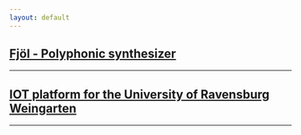 ```yaml
---
layout: default
---
```


## [Fjöl - Polyphonic synthesizer](https://github.com/hallmar/Eurorack-Modules/tree/master/Fj%C3%B6l)
***
## [IOT platform for the University of Ravensburg Weingarten](https://github.com/hallmar/IOT-Platform)
***
